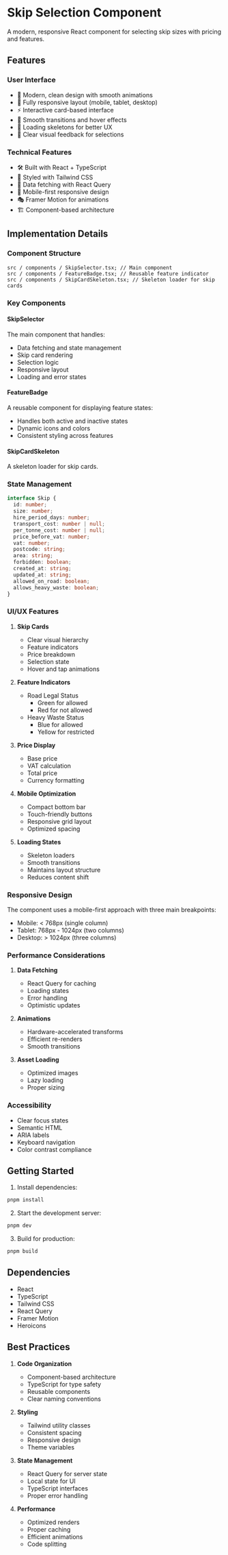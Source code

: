 # Skip Selection Component

A modern, responsive React component for selecting skip sizes with pricing and features.

## Features

### User Interface

- 🎨 Modern, clean design with smooth animations
- 📱 Fully responsive layout (mobile, tablet, desktop)
- ⚡ Interactive card-based interface
- 🔄 Smooth transitions and hover effects
- 💫 Loading skeletons for better UX
- 🎯 Clear visual feedback for selections

### Technical Features

- 🛠 Built with React + TypeScript
- 🎨 Styled with Tailwind CSS
- 🔄 Data fetching with React Query
- 📱 Mobile-first responsive design
- 🎭 Framer Motion for animations
- 🏗 Component-based architecture

## Implementation Details

### Component Structure

```tsx
src / components / SkipSelector.tsx; // Main component
src / components / FeatureBadge.tsx; // Reusable feature indicator
src / components / SkipCardSkeleton.tsx; // Skeleton loader for skip cards
```

### Key Components

#### SkipSelector

The main component that handles:

- Data fetching and state management
- Skip card rendering
- Selection logic
- Responsive layout
- Loading and error states

#### FeatureBadge

A reusable component for displaying feature states:

- Handles both active and inactive states
- Dynamic icons and colors
- Consistent styling across features

#### SkipCardSkeleton

A skeleton loader for skip cards.

### State Management

```typescript
interface Skip {
  id: number;
  size: number;
  hire_period_days: number;
  transport_cost: number | null;
  per_tonne_cost: number | null;
  price_before_vat: number;
  vat: number;
  postcode: string;
  area: string;
  forbidden: boolean;
  created_at: string;
  updated_at: string;
  allowed_on_road: boolean;
  allows_heavy_waste: boolean;
}
```

### UI/UX Features

1. **Skip Cards**

   - Clear visual hierarchy
   - Feature indicators
   - Price breakdown
   - Selection state
   - Hover and tap animations

2. **Feature Indicators**

   - Road Legal Status
     - Green for allowed
     - Red for not allowed
   - Heavy Waste Status
     - Blue for allowed
     - Yellow for restricted

3. **Price Display**

   - Base price
   - VAT calculation
   - Total price
   - Currency formatting

4. **Mobile Optimization**

   - Compact bottom bar
   - Touch-friendly buttons
   - Responsive grid layout
   - Optimized spacing

5. **Loading States**
   - Skeleton loaders
   - Smooth transitions
   - Maintains layout structure
   - Reduces content shift

### Responsive Design

The component uses a mobile-first approach with three main breakpoints:

- Mobile: < 768px (single column)
- Tablet: 768px - 1024px (two columns)
- Desktop: > 1024px (three columns)

### Performance Considerations

1. **Data Fetching**

   - React Query for caching
   - Loading states
   - Error handling
   - Optimistic updates

2. **Animations**

   - Hardware-accelerated transforms
   - Efficient re-renders
   - Smooth transitions

3. **Asset Loading**
   - Optimized images
   - Lazy loading
   - Proper sizing

### Accessibility

- Clear focus states
- Semantic HTML
- ARIA labels
- Keyboard navigation
- Color contrast compliance

## Getting Started

1. Install dependencies:

```bash
pnpm install
```

2. Start the development server:

```bash
pnpm dev
```

3. Build for production:

```bash
pnpm build
```

## Dependencies

- React
- TypeScript
- Tailwind CSS
- React Query
- Framer Motion
- Heroicons

## Best Practices

1. **Code Organization**

   - Component-based architecture
   - TypeScript for type safety
   - Reusable components
   - Clear naming conventions

2. **Styling**

   - Tailwind utility classes
   - Consistent spacing
   - Responsive design
   - Theme variables

3. **State Management**

   - React Query for server state
   - Local state for UI
   - TypeScript interfaces
   - Proper error handling

4. **Performance**
   - Optimized renders
   - Proper caching
   - Efficient animations
   - Code splitting
